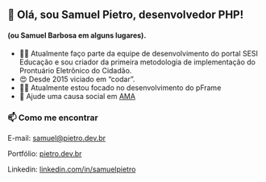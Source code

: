 ## 👋 Olá, sou Samuel Pietro, desenvolvedor PHP!
#### (ou Samuel Barbosa em alguns lugares).

- 👨‍💻 Atualmente faço parte da equipe de desenvolvimento do portal SESI Educação e sou criador da primeira metodologia de implementação do Prontuário Eletrônico do Cidadão. 
- 😍 Desde 2015 viciado em “codar”.
- 👨‍🏫 Atualmente estou focado no desenvolvimento do pFrame
- 💞️ Ajude uma causa social em [AMA](https://ama.org.br/colabore/)

### 📫 Como me encontrar 
E-mail: <a href="mailto:samuel@pietro.dev.br">samuel@pietro.dev.br</a>

Portfólio: <a href="https://pietro.dev.br">pietro.dev.br</a>

Linkedin: <a href="https://www.linkedin.com/in/samuelpietro/">linkedin.com/in/samuelpietro</a>
